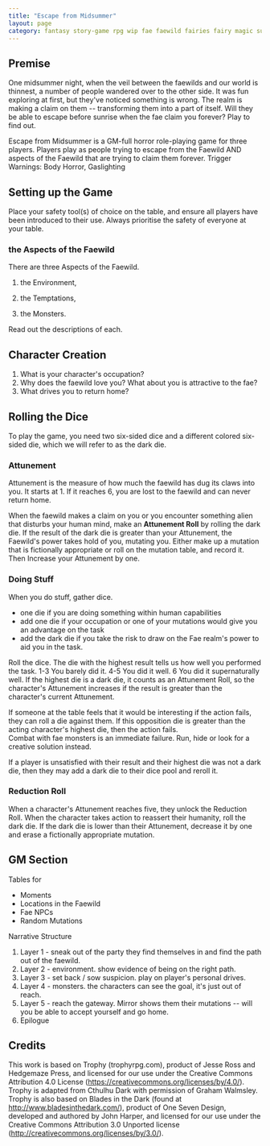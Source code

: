 ```yaml
---
title: "Escape from Midsummer"
layout: page
category: fantasy story-game rpg wip fae faewild fairies fairy magic summer midsummer escape
---
```


## Premise

One midsummer night, when the veil between the faewilds and our world is thinnest, a number of people wandered over to the other side. It was fun exploring at first, but they've noticed something is wrong. The realm is making a claim on them -- transforming them into a part of itself. Will they be able to escape before sunrise when the fae claim you forever? Play to find out.

Escape from Midsummer is a GM-full horror role-playing game for three players. Players play as people trying to escape from the Faewild AND aspects of the Faewild that are trying to claim them forever. Trigger Warnings: Body Horror, Gaslighting

## Setting up the Game

Place your safety tool(s) of choice on the table, and ensure all players have been introduced to their use. Always prioritise the safety of everyone at your table. 

### the Aspects of the Faewild

There are three Aspects of the Faewild. 

1. the Environment,

2. the Temptations,

3. the Monsters.

Read out the descriptions of each.

## Character Creation

1. What is your character's occupation?
2. Why does the faewild love you? What about you is attractive to the fae?
3. What drives you to return home?

## Rolling the Dice

To play the game, you need two six-sided dice and a different colored six-sided die, which we will refer to as the dark die. 

### Attunement

Attunement is the measure of how much the faewild has dug its claws into you. It starts at 1. If it reaches 6, you are lost to the faewild and can never return home.

When the faewild makes a claim on you or you encounter something alien that disturbs your human mind, make an **Attunement Roll** by rolling the dark die. If the result of the dark die is greater than your Attunement, the Faewild's power takes hold of you, mutating you. Either make up a mutation that is fictionally appropriate or roll on the mutation table, and record it. Then Increase your Attunement by one.

### Doing Stuff

When you do stuff, gather dice.

* one die if you are doing something within human capabilities
* add one die if your occupation or one of your mutations would give you an advantage on the task
* add the dark die if you take the risk to draw on the Fae realm's power to aid you in the task.

Roll the dice. The die with the highest result tells us how well you performed the task.
1-3  You barely did it.
4-5  You did it well.
6    You did it supernaturally well.
If the highest die is a dark die, it counts as an Attunement Roll, so the character's Attunement increases if the result is greater than the character's current Attunement.

If someone at the table feels that it would be interesting if the action fails, they can roll a die against them. If this opposition die is greater than the acting character's highest die, then the action fails.  
Combat with fae monsters is an immediate failure. Run, hide or look for a creative solution instead.

If a player is unsatisfied with their result and their highest die was not a dark die, then they may add a dark die to their dice pool and reroll it.

### Reduction Roll

When a character's Attunement reaches five, they unlock the Reduction Roll. When the character takes action to reassert their humanity, roll the dark die. If the dark die is lower than their Attunement, decrease it by one and erase a fictionally appropriate mutation.

## GM Section

Tables for

* Moments
* Locations in the Faewild
* Fae NPCs
* Random Mutations

Narrative Structure

1. Layer 1 - sneak out of the party they find themselves in and find the path out of the faewild.
2. Layer 2 - environment. show evidence of being on the right path.
3. Layer 3 - set back / sow suspicion. play on player's personal drives.
4. Layer 4 - monsters. the characters can see the goal, it's just out of reach.
5. Layer 5 - reach the gateway. Mirror shows them their mutations -- will you be able to accept yourself and go home.
6. Epilogue

## Credits

This work is based on Trophy (trophyrpg.com), product of Jesse Ross and Hedgemaze Press, and licensed for our use under the Creative Commons Attribution 4.0 License (https://creativecommons.org/licenses/by/4.0/). Trophy is adapted from Cthulhu Dark with permission of Graham Walmsley. Trophy is also based on Blades in the Dark (found at http://www.bladesinthedark.com/), product of One Seven Design, developed and authored by John Harper, and licensed for our use under the Creative Commons Attribution 3.0 Unported license (http://creativecommons.org/licenses/by/3.0/).
